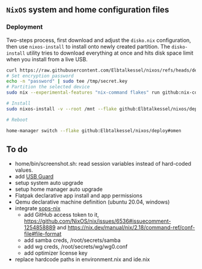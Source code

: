 ## `NixOS` system and home configuration files

### Deployment

Two-steps process, first download and adjust the `disko.nix` configuration,
then use `nixos-install` to install onto newly created partition.
The `disko-install` utility tries to download everything at once and hits disk space limit
when you install from a live USB.

```sh
curl https://raw.githubusercontent.com/Elbtalkessel/nixos/refs/heads/deploy/hw/virt-disco.nix -o disko.nix
# Set encryption password
echo -n "password" | sudo tee /tmp/secret.key
# Partition the selected device
sudo nix --experimental-features "nix-command flakes" run github:nix-community/disko/latest -- --mode disko disko.nix

# Install
sudo nixos-install -v --root /mnt --flake github:Elbtalkessel/nixos/deploy#omen --impure --no-write-lock-file

# Reboot

home-manager switch --flake github:Elbtalkessel/nixos/deploy#omen
```

## To do

- home/bin/screenshot.sh: read session variables instead of hard-coded values.
- add [USB Guard](https://usbguard.github.io/)
- setup system auto upgrade
- setup home manager auto upgrade
- Flatpak declarative app install and app permissions
- Qemu declarative machine definition (ubuntu 20.04, windows)
- integrate [sops-nix](https://github.com/Mic92/sops-nix?tab=readme-ov-file#Flakes)
  - add GitHub access token to it, https://github.com/NixOS/nix/issues/6536#issuecomment-1254858889 and https://nix.dev/manual/nix/2.18/command-ref/conf-file#file-format
  - add samba creds, /root/secrets/samba
  - add wg creds, /root/secrets/wg/wg0.conf
  - add optimizer license key
- replace hardcode paths in environment.nix and ide.nix
